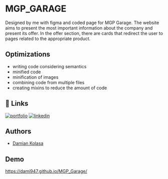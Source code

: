 # MGP_GARAGE

Designed by me with figma and coded page for MGP Garage. The website aims to present the most important information about the company and present its offer. In the offer section, there are cards that redirect the user to pages related to the appropriate product.


## Optimizations

* writing code considering semantics
* minified code
* minification of images
* combining code from multiple files
* creating mixins to reduce the amount of code




## 🔗 Links
[![portfolio](https://img.shields.io/badge/my_portfolio-000?style=for-the-badge&logo=ko-fi&logoColor=white)](https://github.com/dami947?tab=repositories)
[![linkedin](https://img.shields.io/badge/linkedin-0A66C2?style=for-the-badge&logo=linkedin&logoColor=white)](https://www.linkedin.com/in/damian-kolasa-97aa93235/)






## Authors

- [Damian Kolasa](https://github.com/dami947?tab=repositories)







## Demo

https://dami947.github.io/MGP_Garage/
